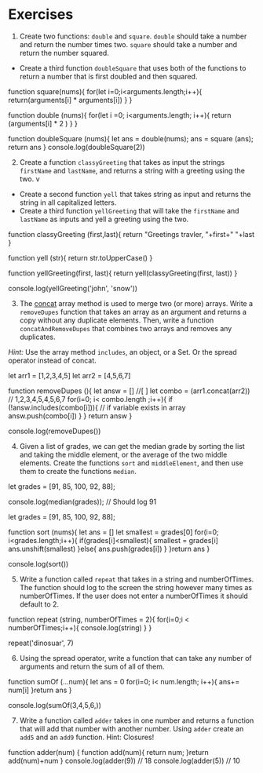 # Exercises

1. Create two functions: `double` and `square`.
`double` should take a number and return the number times two.
`square` should take a number and return the number squared.

 * Create a third function `doubleSquare` that uses both of the functions to return a number that is first doubled and then squared.


 function square(nums){
   for(let i=0;i<arguments.length;i++){
     return(arguments[i] * arguments[i])
   }
 }


 function double (nums){
   for(let i =0; i<arguments.length; i++){
     return (arguments[i] * 2 )
   }
 }


 function doubleSquare (nums){
 let ans = double(nums);
 ans = square (ans);
 return ans
 }
 console.log(doubleSquare(2))


2. Create a function `classyGreeting` that takes as input the strings `firstName`  and `lastName`,
and returns a string with a greeting using the two. v

  * Create a second function `yell`  that takes string as input and returns the string in all capitalized letters.
  * Create a third function  `yellGreeting`  that will take the `firstName`  and `lastName`  as inputs and yell a greeting using the two.

  function classyGreeting (first,last){
   return "Greetings travler, "+first+" "+last
 }


 function yell (str){
   return str.toUpperCase()
 }

 function yellGreeting(first, last){
     return yell(classyGreeting(first, last))
   }


 console.log(yellGreeting('john', 'snow'))


3. The [concat](https://www.w3schools.com/jsreF/jsref_concat_array.asp) array method is used to merge two (or more) arrays.
Write a `removeDupes` function that takes an array as an argument and returns a copy without any duplicate elements.
Then, write a function `concatAndRemoveDupes`  that combines two arrays and removes any duplicates.

  _Hint:_ Use the array method `includes`, an object, or a Set. Or the spread operator instead of concat.  

  let arr1 = [1,2,3,4,5]
  let arr2 = [4,5,6,7]



  function removeDupes (){
    let answ = [] //[ ]
    let combo = (arr1.concat(arr2)) // 1,2,3,4,5,4,5,6,7
  for(i=0; i< combo.length ;i++){
    if (!answ.includes(combo[i])){ // if variable exists in array
      answ.push(combo[i])
    }
  } return answ
  }

  console.log(removeDupes())

4. Given a list of grades, we can get the median grade by sorting the list and taking the middle element, or the average of the two middle elements.
Create the functions `sort` and `middleElement`, and then use them to create the functions `median`.

let grades = [91, 85, 100, 92, 88];

console.log(median(grades)); // Should log 91

let grades = [91, 85, 100, 92, 88];

function sort (nums){
  let ans = []
  let smallest = grades[0]
  for(i=0; i<grades.length;i++){
    if(grades[i]<smallest){
      smallest = grades[i]
      ans.unshift(smallest)
    }else{
      ans.push(grades[i])
    }
  }return ans
}

console.log(sort())

5. Write a function called `repeat` that takes in a string and numberOfTimes. The function should log to the screen the string however
many times as numberOfTimes. If the user does not enter a numberOfTimes it should default to 2.

function repeat (string, numberOfTimes = 2){
  for(i=0;i < numberOfTimes;i++){
   console.log(string)
 }
}

repeat('dinosuar', 7)

6. Using the spread operator, write a function that can take any number of arguments and return the sum of all of them.

function sumOf (...num){
  let ans = 0
  for(i=0; i< num.length; i++){
    ans+= num[i]
  }return ans
}

console.log(sumOf(3,4,5,6,))

7. Write a function called `adder` takes in one number and returns a function that will add that number with another number.
Using `adder` create an `add5` and an `add9` function. Hint: Closures!

function adder(num) {
  function add(num){
    return num;
  }return add(num)+num
}
console.log(adder(9)) // 18
console.log(adder(5)) // 10
